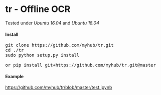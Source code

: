 # tr - Offline OCR
Tested under *Ubuntu 16.04* and *Ubuntu 18.04*

#### Install
<pre>git clone https://github.com/myhub/tr.git
cd ./tr
sudo python setup.py install

or pip install git+https://github.com/myhub/tr.git@master
</pre>

#### Example
https://github.com/myhub/tr/blob/master/test.ipynb

